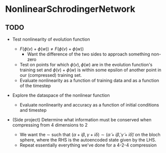 # NonlinearSchrodingerNetwork

## TODO

- Test nonlinearity of evolution function
    - $F(\phi(v) + \phi(w)) \neq F(\phi(v)+\phi(w))$
        - Want the difference of the two sides to approach something non-zero
    - Test on points for which $\phi(v),\phi(w)$ are in the evolution function's training set and $\phi(v)+\phi(w)$ is within some epsilon of another point in our (compressed) training set.
    - Evaluate nonlinearity as a function of training data and as a function of the timestep

- Explore the dataspace of the nonlinear function
    - Evaluate nonlinearity and accuracy as a function of initial conditions and timestep

- (Side project) Determine what information must be conserved when compressing from 4 dimensions to 2
    - We want the $\sim$ such that $(\alpha+i\beta, \gamma+i\delta)\sim(\tilde{\alpha}+i\tilde{\beta},\tilde{\gamma}+i\tilde{\delta})$ on the bloch sphere, where the RHS is the autoencoded state given by the LHS.
    - Repeat essentially everything we've done for a 4-2-4 compression


